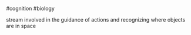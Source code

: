 
#cognition #biology 

stream involved in the guidance of actions and recognizing where objects are in space
